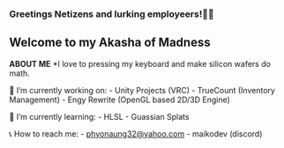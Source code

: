 ### Greetings Netizens and lurking employeers!👋👀
## Welcome to my Akasha of Madness

**ABOUT ME**
*I love to pressing my keyboard and make silicon wafers do math.

🔭 I’m currently working on:
    - Unity Projects (VRC)
    - TrueCount (Inventory Management)
    - Engy Rewrite (OpenGL based 2D/3D Engine)

🌱 I’m currently learning:
    - HLSL
    - Guassian Splats

📞 How to reach me:
    - phyonaung32@yahoo.com
    - maikodev (discord)

<!--
**MaikoDev/MaikoDev** is a ✨ _special_ ✨ repository because its `README.md` (this file) appears on your GitHub profile.

Here are some ideas to get you started:

- 🔭 I’m currently working on ...
- 🌱 I’m currently learning ...
- 👯 I’m looking to collaborate on ...
- 🤔 I’m looking for help with ...
- 💬 Ask me about ...
- 📫 How to reach me: ...
- 😄 Pronouns: ...
- ⚡ Fun fact: ...
-->

